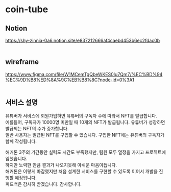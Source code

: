# coin-tube
## Notion
https://shy-zinnia-0a6.notion.site/e837212666af4caebd453b6ec2fdac0b
<br/><br/>
## wireframe
https://www.figma.com/file/W1MCemTgQbeWKES0Iu7Qm7/%EC%BD%94%EC%9D%B8%ED%8A%9C%EB%B8%8C?node-id=0%3A1
<br/><br/>


## 서비스 설명
유튜버가 서비스에 회원가입하면 유튜버의 구독자 수에 따라서 NFT를 발급합니다.  
예를들어, 구독자가 10000명 미만일 때 10개의 NFT가 발급됩니다. 유튜버가 성장하면 발급되는 NFT의 수가 증가합니다.  
일반 사용자는 발급된 NFT를 구입할 수 있습니다. 구입한 NFT에는 유튜버의 구독자가 함께 작성됩니다.



해커톤 3주의 기간동안 실력도 시간도 부족했지만, 팀원 모두 열정을 가지고 프로젝트에 임했습니다.  
하지만 노력한 만큼 결과가 나오지못해 아쉬운 마음이듭니다.  
해커톤은 이렇게 마감했지만 처음 설계한 서비스를 구현할 수 있도록 이어서 개발을 진행할 예정입니다.  
피드백은 감사히 받겠습니다. 감사합니다.  
